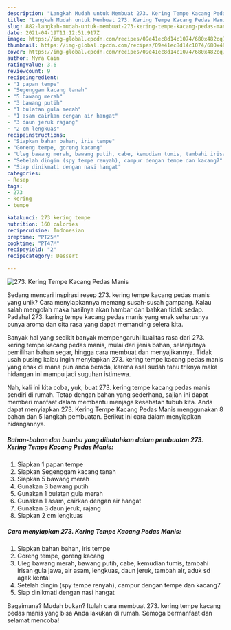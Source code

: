 ```yaml
---
description: "Langkah Mudah untuk Membuat 273. Kering Tempe Kacang Pedas Manis yang Lezat Sekali"
title: "Langkah Mudah untuk Membuat 273. Kering Tempe Kacang Pedas Manis yang Lezat Sekali"
slug: 882-langkah-mudah-untuk-membuat-273-kering-tempe-kacang-pedas-manis-yang-lezat-sekali
date: 2021-04-19T11:12:51.917Z
image: https://img-global.cpcdn.com/recipes/09e41ec8d14c1074/680x482cq70/273-kering-tempe-kacang-pedas-manis-foto-resep-utama.jpg
thumbnail: https://img-global.cpcdn.com/recipes/09e41ec8d14c1074/680x482cq70/273-kering-tempe-kacang-pedas-manis-foto-resep-utama.jpg
cover: https://img-global.cpcdn.com/recipes/09e41ec8d14c1074/680x482cq70/273-kering-tempe-kacang-pedas-manis-foto-resep-utama.jpg
author: Myra Cain
ratingvalue: 3.6
reviewcount: 9
recipeingredient:
- "1 papan tempe"
- "Segenggam kacang tanah"
- "5 bawang merah"
- "3 bawang putih"
- "1 bulatan gula merah"
- "1 asam cairkan dengan air hangat"
- "3 daun jeruk rajang"
- "2 cm lengkuas"
recipeinstructions:
- "Siapkan bahan bahan, iris tempe"
- "Goreng tempe, goreng kacang"
- "Uleg bawang merah, bawang putih, cabe, kemudian tumis, tambahi irisan gula jawa, air asam, lengkuas, daun jeruk, tambah air, aduk sd agak kental"
- "Setelah dingin (spy tempe renyah), campur dengan tempe dan kacang7"
- "Siap dinikmati dengan nasi hangat"
categories:
- Resep
tags:
- 273
- kering
- tempe

katakunci: 273 kering tempe 
nutrition: 160 calories
recipecuisine: Indonesian
preptime: "PT25M"
cooktime: "PT47M"
recipeyield: "2"
recipecategory: Dessert

---
```



![273. Kering Tempe Kacang Pedas Manis](https://img-global.cpcdn.com/recipes/09e41ec8d14c1074/680x482cq70/273-kering-tempe-kacang-pedas-manis-foto-resep-utama.jpg)

Sedang mencari inspirasi resep 273. kering tempe kacang pedas manis yang unik? Cara menyiapkannya memang susah-susah gampang. Kalau salah mengolah maka hasilnya akan hambar dan bahkan tidak sedap. Padahal 273. kering tempe kacang pedas manis yang enak seharusnya punya aroma dan cita rasa yang dapat memancing selera kita.

Banyak hal yang sedikit banyak mempengaruhi kualitas rasa dari 273. kering tempe kacang pedas manis, mulai dari jenis bahan, selanjutnya pemilihan bahan segar, hingga cara membuat dan menyajikannya. Tidak usah pusing kalau ingin menyiapkan 273. kering tempe kacang pedas manis yang enak di mana pun anda berada, karena asal sudah tahu triknya maka hidangan ini mampu jadi suguhan istimewa.




Nah, kali ini kita coba, yuk, buat 273. kering tempe kacang pedas manis sendiri di rumah. Tetap dengan bahan yang sederhana, sajian ini dapat memberi manfaat dalam membantu menjaga kesehatan tubuh kita. Anda dapat menyiapkan 273. Kering Tempe Kacang Pedas Manis menggunakan 8 bahan dan 5 langkah pembuatan. Berikut ini cara dalam menyiapkan hidangannya.

<!--inarticleads1-->

##### Bahan-bahan dan bumbu yang dibutuhkan dalam pembuatan 273. Kering Tempe Kacang Pedas Manis:

1. Siapkan 1 papan tempe
1. Siapkan Segenggam kacang tanah
1. Siapkan 5 bawang merah
1. Gunakan 3 bawang putih
1. Gunakan 1 bulatan gula merah
1. Gunakan 1 asam, cairkan dengan air hangat
1. Gunakan 3 daun jeruk, rajang
1. Siapkan 2 cm lengkuas




<!--inarticleads2-->

##### Cara menyiapkan 273. Kering Tempe Kacang Pedas Manis:

1. Siapkan bahan bahan, iris tempe
1. Goreng tempe, goreng kacang
1. Uleg bawang merah, bawang putih, cabe, kemudian tumis, tambahi irisan gula jawa, air asam, lengkuas, daun jeruk, tambah air, aduk sd agak kental
1. Setelah dingin (spy tempe renyah), campur dengan tempe dan kacang7
1. Siap dinikmati dengan nasi hangat




Bagaimana? Mudah bukan? Itulah cara membuat 273. kering tempe kacang pedas manis yang bisa Anda lakukan di rumah. Semoga bermanfaat dan selamat mencoba!
